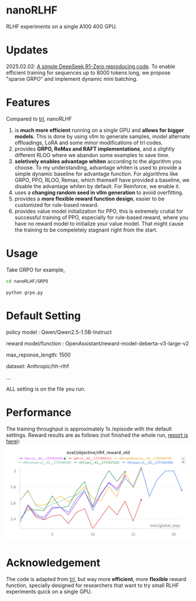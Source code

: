 # nanoRLHF
RLHF experiments on a single A100 40G GPU.
# Updates
2025.02.02: [A simple DeepSeek R1-Zero reproducing code](examples/r1-v0). To enable efficient training for sequences up to 8000 tokens long, we propose "sparse GRPO" and implement dynamic mini batching.
# Features
Compared to [trl](https://github.com/huggingface/trl), nanoRLHF

1. is **much more efficient** running on a single GPU and **allows for bigger models**. This is done by using vllm to generate samples, model alternate offloadings, LoRA and some minor modifications of trl codes.
2. provides **GRPO, ReMax and RAFT implementations**, and a slightly different RLOO where we abandon some examples to save time.
3. **seletively enables advantage whiten** according to the algorithm you choose. To my understanding, advantage whiten is used to provide a simple dynamic baseline for advantage function. For algorithms like GRPO, PPO, RLOO, Remax, which themself have provided a baseline, we disable the advantage whiten by default. For Reinforce, we enable it.
4. uses a **changing random seed in vllm generation** to avoid overfitting.
5. provides a **more flexible reward function design**, easier to be customized for rule-based reward.
6. provides value model initialization for PPO, this is extremely crutial for successful training of PPO, especially for rule-based reward, where you have no reward model to initialize your value model. That might cause the training to be compeletely stagnant right from the start.
# Usage
Take GRPO for example, 
```bash
cd nanoRLHF/GRPO
```
```
python grpo.py
```
   
# Default Setting
policy model : Qwen/Qwen2.5-1.5B-Instruct

reward model/function : OpenAssistant/reward-model-deberta-v3-large-v2

max_reponse_length: 1500

dataset: Anthropic/hh-rlhf

...

ALL setting is on the file you run.
# Performance
The training throughput is approximately 1s /episode with the default settings. Reward results are as follows (not finished the whole run, [report is here]( https://wandb.ai/jackfsuia-good/rlhf-grpo?nw=nwuserjackfsuia)):
![performance](docs/perf.png)
# Acknowledgement
The code is adapted from [trl](https://github.com/huggingface/trl), but way more **efficient**, more **flexible** reward function, specially designed for researchers that want to try small RLHF experiments quick on a single GPU.
